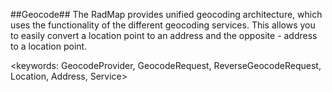 ##Geocode##
The RadMap provides unified geocoding architecture, which uses the functionality of the different geocoding services. This allows you to easily convert a location point to an address and the opposite - address to a location point.

<keywords: GeocodeProvider, GeocodeRequest, ReverseGeocodeRequest, Location, Address, Service>
